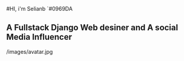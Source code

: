 #HI, i'm Selianb `#0969DA
## A Fullstack Django Web desiner and A social Media Influencer
/images/avatar.jpg



